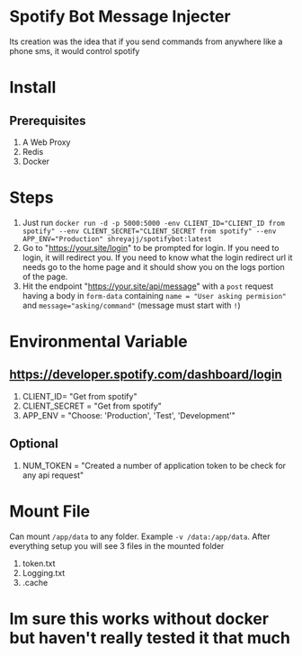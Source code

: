 # Spotify Bot Message Injecter
Its creation was the idea that if you send commands from anywhere like a phone sms, it would
control spotify

# Install
## Prerequisites 
1. A Web Proxy
2. Redis
3. Docker

# Steps
1. Just run `docker run -d -p 5000:5000 -env CLIENT_ID="CLIENT_ID from spotify" --env CLIENT_SECRET="CLIENT_SECRET from spotify" --env APP_ENV="Production" shreyajj/spotifybot:latest`
2. Go to "https://your.site/login" to be prompted for login. If you need to login, it will redirect you. If you need to know what the login redirect url it needs go to the home page and it should show you on the logs portion of the page.
3. Hit the endpoint "https://your.site/api/message" with a `post` request having a body in `form-data` containing `name = "User asking permision"` and `message="asking/command"` (message must start with `!`)

# Environmental Variable
## https://developer.spotify.com/dashboard/login
1. CLIENT_ID= "Get from spotify"
2. CLIENT_SECRET = "Get from spotify"
3. APP_ENV = "Choose: 'Production', 'Test', 'Development'"

## Optional
1. NUM_TOKEN = "Created a number of application token to be check for any api request"

# Mount File
Can mount `/app/data` to any folder. Example `-v /data:/app/data`. 
After everything setup you will see 3 files in the mounted folder
1. token.txt
2. Logging.txt
3. .cache

# Im sure this works without docker but haven't really tested it that much

